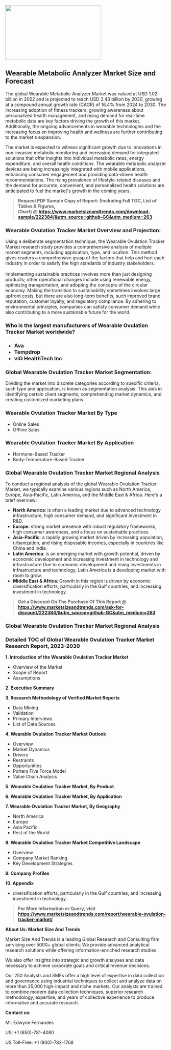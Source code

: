 <p><img class="alignnone size-medium wp-image-20088" src="https://ffe5etoiles.com/wp-content/uploads/2024/12/MST1-300x171.png" alt="" width="300" height="171" /></p><h2>Wearable Metabolic Analyzer Market Size and Forecast</h2><p>The global Wearable Metabolic Analyzer Market was valued at USD 1.02 billion in 2022 and is projected to reach USD 3.43 billion by 2030, growing at a compound annual growth rate (CAGR) of 16.4% from 2024 to 2030. The increasing adoption of fitness trackers, growing awareness about personalized health management, and rising demand for real-time metabolic data are key factors driving the growth of this market. Additionally, the ongoing advancements in wearable technologies and the increasing focus on improving health and wellness are further contributing to the market's expansion.</p><p>The market is expected to witness significant growth due to innovations in non-invasive metabolic monitoring and increasing demand for integrated solutions that offer insights into individual metabolic rates, energy expenditure, and overall health conditions. The wearable metabolic analyzer devices are being increasingly integrated with mobile applications, enhancing consumer engagement and providing data-driven health recommendations. The rising prevalence of lifestyle-related diseases and the demand for accurate, convenient, and personalized health solutions are anticipated to fuel the market's growth in the coming years.</p></p><blockquote id="" class=""><strong>Request PDF Sample Copy of Report: (Including Full TOC, List of Tables &amp; Figures, Chart)&nbsp;@&nbsp;<strong><a href="https://www.marketsizeandtrends.com/download-sample/222384/&utm_source=github-GC&utm_medium=263" target="_blank">https://www.marketsizeandtrends.com/download-sample/222384/&utm_source=github-GC&utm_medium=263</a></strong></strong></blockquote><h3 id="" class="">Wearable Ovulation Tracker Market&nbsp;Overview and Projection:</h3><p id="" class="">Using a deliberate segmentation technique, the Wearable Ovulation Tracker Market research study provides a comprehensive analysis of multiple market segments, including application, type, and location. This method gives readers a comprehensive grasp of the factors that help and hurt each industry in order to satisfy the high standards of industry stakeholders. <br /> <br />Implementing sustainable practices involves more than just designing products; other operational changes include using renewable energy, optimizing transportation, and adopting the concepts of the circular economy. Making the transition to sustainability sometimes involves large upfront costs, but there are also long-term benefits, such improved brand reputation, customer loyalty, and regulatory compliance. By adhering to environmental principles, companies can satisfy consumer demand while also contributing to a more sustainable future for the world.</p><h3 id="" class="">Who is the largest manufacturers of&nbsp;Wearable Ovulation Tracker Market worldwide?</h3><h3 class=""><p><ul><li>Ava </li><li> Tempdrop </li><li> viO HealthTech Inc</li></ul></p></h3><h3 id="" class="">Global&nbsp;Wearable Ovulation Tracker Market Segmentation:</h3><p id="" class="">Dividing the market into discrete categories according to specific criteria, such type and application, is known as segmentation analysis. This aids in identifying certain client segments, comprehending market dynamics, and creating customized marketing plans.</p><h3 id="" class="">Wearable Ovulation Tracker Market&nbsp;By Type</h3><p><p><ul><li>Online Sales</li><li> Offline Sales</p></li></ul></p></p><h3 id="" class="">Wearable Ovulation Tracker Market&nbsp;By Application</h3><p class=""><p><ul><li>Hormone-Based Tracker</li><li> Body-Temperature-Based Tracker</li></ul></p></p><h3 id="" class="">Global Wearable Ovulation Tracker Market Regional Analysis</h3><p id="" class="">To conduct a regional analysis of the global Wearable Ovulation Tracker Market, we typically examine various regions such as North America, Europe, Asia-Pacific, Latin America, and the Middle East &amp; Africa. Here's a brief overview:</p><ul><li><strong>North America</strong>: is often a leading market due to advanced technology infrastructure, high consumer demand, and significant investment in R&amp;D.</li><li><strong>Europe</strong>: strong market presence with robust regulatory frameworks, high consumer awareness, and a focus on sustainable practices.</li><li><strong>Asia-Pacific</strong>: a rapidly growing market driven by increasing population, urbanization, and rising disposable incomes, especially in countries like China and India.</li><li><strong>Latin America</strong>: is an emerging market with growth potential, driven by economic development and increasing investment in technology and infrastructure.Due to economic development and rising investments in infrastructure and technology, Latin America is a developing market with room to grow.</li><li><strong>Middle East &amp; Africa</strong>: Growth in this region is driven by economic diversification efforts, particularly in the Gulf countries, and increasing investment in technology.</li></ul><blockquote id="" class=""><strong>Get a Discount On The Purchase Of This Report @ <strong><a href="https://www.marketsizeandtrends.com/ask-for-discount/222384/&utm_source=github-GC&utm_medium=263" target="_blank">https://www.marketsizeandtrends.com/ask-for-discount/222384/&utm_source=github-GC&utm_medium=263</a></strong></strong></blockquote><h3 id="" class="">Global Wearable Ovulation Tracker Market Regional Analysis</h3><h3 id="" class="">Detailed TOC of Global Wearable Ovulation Tracker Market Research Report, 2023-2030</h3><p id="" class=""><strong>1. Introduction of the Wearable Ovulation Tracker Market</strong></p><ul><li>Overview of the Market</li><li>Scope of Report</li><li>Assumptions</li></ul><p id="" class=""><strong>2. Executive Summary</strong></p><p id="" class=""><strong>3. Research Methodology of Verified Market Reports</strong></p><ul><li>Data Mining</li><li>Validation</li><li>Primary Interviews</li><li>List of Data Sources</li></ul><p id="" class=""><strong>4. Wearable Ovulation Tracker Market Outlook</strong></p><ul><li>Overview</li><li>Market Dynamics</li><li>Drivers</li><li>Restraints</li><li>Opportunities</li><li>Porters Five Force Model</li><li>Value Chain Analysis</li></ul><p id="" class=""><strong>5. Wearable Ovulation Tracker Market, By Product</strong></p><p id="" class=""><strong>6. Wearable Ovulation Tracker Market, By Application</strong></p><p id="" class=""><strong>7. Wearable Ovulation Tracker Market, By Geography</strong></p><ul><li>North America</li><li>Europe</li><li>Asia Pacific</li><li>Rest of the World</li></ul><p id="" class=""><strong>8. Wearable Ovulation Tracker Market Competitive Landscape</strong></p><ul><li>Overview</li><li>Company Market Ranking</li><li>Key Development Strategies</li></ul><p id="" class=""><strong>9. Company Profiles</strong></p><p id="" class=""><strong>10. Appendix</strong></p><ul><li>diversification efforts, particularly in the Gulf countries, and increasing investment in technology.</li></ul><blockquote id="" class=""><strong>For More Information or Query, visit <strong><strong><a href="https://www.marketsizeandtrends.com/report/wearable-ovulation-tracker-market/" target="_blank">https://www.marketsizeandtrends.com/report/wearable-ovulation-tracker-market/</a></strong></strong></strong></blockquote><p id="" class=""><strong>About Us: Market Size And Trends</strong></p><p id="" class="">Market Size And Trends is a leading Global Research and Consulting firm servicing over 5000+ global clients. We provide advanced analytical research solutions while offering information-enriched research studies.</p><p id="" class="">We also offer insights into strategic and growth analyses and data necessary to achieve corporate goals and critical revenue decisions.</p><p id="" class="">Our 250 Analysts and SMEs offer a high level of expertise in data collection and governance using industrial techniques to collect and analyze data on more than 25,000 high-impact and niche markets. Our analysts are trained to combine modern data collection techniques, superior research methodology, expertise, and years of collective experience to produce informative and accurate research.</p><p id="" class=""><strong>Contact us:</strong></p><p id="" class="">Mr. Edwyne Fernandes</p><p id="" class="">US: +1 (650)-781-4080</p><p id="" class="">US Toll-Free: +1 (800)-782-1768</p>
